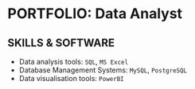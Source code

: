 # PORTFOLIO: Data Analyst

## SKILLS & SOFTWARE
- Data analysis tools: `SQL`, `MS Excel`
- Database Management Systems: `MySQL`, `PostgreSQL`
- Data visualisation tools: `PowerBI`
